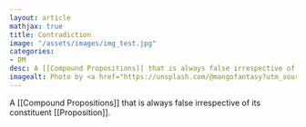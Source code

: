 ```yaml
---
layout: article
mathjax: true
title: Contradiction
image: "/assets/images/img_test.jpg"
categories:
- DM
desc: A [[Compound Propositions]] that is always false irrespective of its constituent [[Proposition]]. 
imagealt: Photo by <a href="https://unsplash.com/@mangofantasy?utm_source=unsplash&utm_medium=referral&utm_content=creditCopyText">Tim Johnson</a> on <a href="https://unsplash.com/s/photos/logic?utm_source=unsplash&utm_medium=referral&utm_content=creditCopyText">Unsplash</a>
---
```

A [[Compound Propositions]] that is always false irrespective of its constituent [[Proposition]].